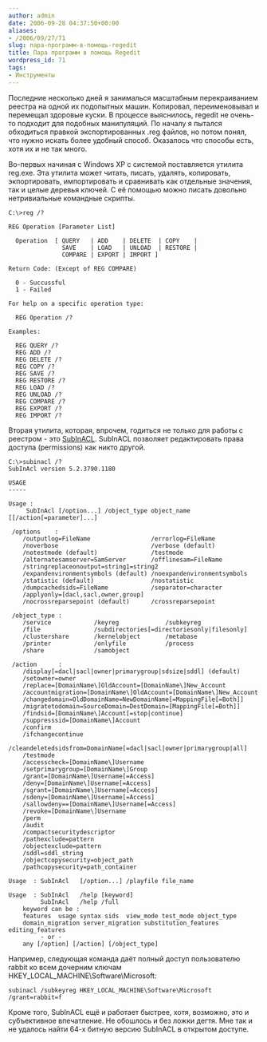 ```yaml
---
author: admin
date: 2006-09-28 04:37:50+00:00
aliases:
- /2006/09/27/71
slug: пара-программ-в-помощь-regedit
title: Пара программ в помощь Regedit
wordpress_id: 71
tags:
- Инструменты
---
```


Последние несколько дней я занималься масштабным перекраиванием реестра на одной их подопытных машин. Копировал, переименовывал и перемещал здоровые куски. В процессе выяснилось, regedit не очень-то подходит для подобных манипуляций. По началу я пытался обходиться правкой экспортированных .reg файлов, но потом понял, что нужно искать более удобный способ. Оказалось что способы есть, хотя их и не так много. 

<!--more-->Во-первых начиная с Windows XP с системой поставляется утилита reg.exe. Эта утилита может читать, писать, удалять, копировать, экпортировать, импортировать и сравнивать как отдельные значения, так и целые деревья ключей. С её помощью можно писать довольно нетривиальные командные скрипты.

    C:\>reg /?

    REG Operation [Parameter List]

      Operation  [ QUERY   | ADD    | DELETE  | COPY    |
                   SAVE    | LOAD   | UNLOAD  | RESTORE |
                   COMPARE | EXPORT | IMPORT ]

    Return Code: (Except of REG COMPARE)

      0 - Succussful
      1 - Failed

    For help on a specific operation type:

      REG Operation /?

    Examples:

      REG QUERY /?
      REG ADD /?
      REG DELETE /?
      REG COPY /?
      REG SAVE /?
      REG RESTORE /?
      REG LOAD /?
      REG UNLOAD /?
      REG COMPARE /?
      REG EXPORT /?
      REG IMPORT /?

Вторая утилита, которая, впрочем, годиться не только для работы с реестром - это [SubInACL](http://www.microsoft.com/downloads/details.aspx?FamilyId=E8BA3E56-D8FE-4A91-93CF-ED6985E3927B&displaylang=en). SubInACL позволяет редактировать права доступа (permissions) как никто другой.

    C:\>subinacl /?
    SubInAcl version 5.2.3790.1180

    USAGE
    -----

    Usage :
         SubInAcl [/option...] /object_type object_name [[/action[=parameter]...]

     /options    :
        /outputlog=FileName                 /errorlog=FileName
        /noverbose                          /verbose (default)
        /notestmode (default)               /testmode
        /alternatesamserver=SamServer       /offlinesam=FileName
        /stringreplaceonoutput=string1=string2
        /expandenvironmentsymbols (default) /noexpandenvironmentsymbols
        /statistic (default)                /nostatistic
        /dumpcachedsids=FileName            /separator=character
        /applyonly=[dacl,sacl,owner,group]
        /nocrossreparsepoint (default)      /crossreparsepoint

     /object_type :
        /service            /keyreg             /subkeyreg
        /file               /subdirectories[=directoriesonly|filesonly]
        /clustershare       /kernelobject       /metabase
        /printer            /onlyfile           /process
        /share              /samobject

     /action      :
        /display[=dacl|sacl|owner|primarygroup|sdsize|sddl] (default)
        /setowner=owner
        /replace=[DomainName\]OldAccount=[DomainName\]New_Account
        /accountmigration=[DomainName\]OldAccount=[DomainName\]New_Account
        /changedomain=OldDomainName=NewDomainName[=MappingFile[=Both]]
        /migratetodomain=SourceDomain=DestDomain=[MappingFile[=Both]]
        /findsid=[DomainName\]Account[=stop|continue]
        /suppresssid=[DomainName\]Account
        /confirm
        /ifchangecontinue
        /cleandeletedsidsfrom=DomainName[=dacl|sacl|owner|primarygroup|all]
        /testmode
        /accesscheck=[DomainName\]Username
        /setprimarygroup=[DomainName\]Group
        /grant=[DomainName\]Username[=Access]
        /deny=[DomainName\]Username[=Access]
        /sgrant=[DomainName\]Username[=Access]
        /sdeny=[DomainName\]Username[=Access]
        /sallowdeny==[DomainName\]Username[=Access]
        /revoke=[DomainName\]Username
        /perm
        /audit
        /compactsecuritydescriptor
        /pathexclude=pattern
        /objectexclude=pattern
        /sddl=sddl_string
        /objectcopysecurity=object_path
        /pathcopysecurity=path_container

    Usage  : SubInAcl   [/option...] /playfile file_name

    Usage  : SubInAcl   /help [keyword]
             SubInAcl   /help /full
        keyword can be :
        features  usage syntax sids  view_mode test_mode object_type
        domain_migration server_migration substitution_features editing_features
             - or -
        any [/option] [/action] [/object_type]

Например, следующая команда даёт полный доступ пользователю rabbit ко всем дочерним ключам HKEY_LOCAL_MACHINE\Software\Microsoft:

`subinacl /subkeyreg HKEY_LOCAL_MACHINE\Software\Microsoft /grant=rabbit=f`

Кроме того, SubInACL ещё и работает быстрее, хотя, возможно, это и субъективное впечатление. Не обошлось и без ложки дегтя. Мне так и не удалось найти 64-х битную версию SubInACL в открытом доступе. 
